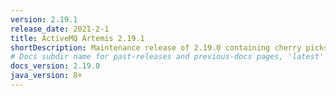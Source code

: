 ```yaml
---
version: 2.19.1
release_date: 2021-2-1
title: ActiveMQ Artemis 2.19.1
shortDescription: Maintenance release of 2.19.0 containing cherry picks from 2.20.0 and 2.21.0.
# Docs subdir name for past-releases and previous-docs pages, 'latest' is always used on the main download page.
docs_version: 2.19.0
java_version: 8+
---
```

